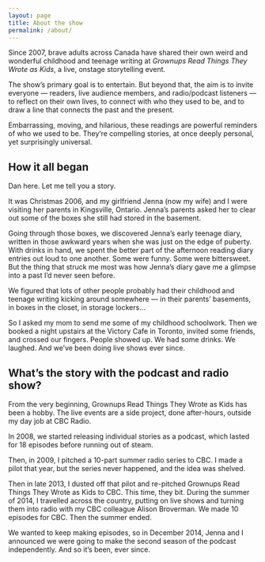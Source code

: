 ```yaml
---
layout: page
title: About the show
permalink: /about/
---
```


Since 2007, brave adults across Canada have shared their own weird and wonderful childhood and teenage writing at *Grownups Read Things They Wrote as Kids*, a live, onstage storytelling event.

The show’s primary goal is to entertain. But beyond that, the aim is to invite everyone — readers, live audience members, and radio/podcast listeners — to reflect on their own lives, to connect with who they used to be, and to draw a line that connects the past and the present.

Embarrassing, moving, and hilarious, these readings are powerful reminders of who we used to be. They’re compelling stories, at once deeply personal, yet surprisingly universal.

## How it all began

Dan here. Let me tell you a story.

It was Christmas 2006, and my girlfriend Jenna (now my wife) and I were visiting her parents in Kingsville, Ontario. Jenna’s parents asked her to clear out some of the boxes she still had stored in the basement.

Going through those boxes, we discovered Jenna’s early teenage diary, written in those awkward years when she was just on the edge of puberty. With drinks in hand, we spent the better part of the afternoon reading diary entries out loud to one another. Some were funny. Some were bittersweet. But the thing that struck me most was how Jenna’s diary gave me a glimpse into a past I’d never seen before.

We figured that lots of other people probably had their childhood and teenage writing kicking around somewhere — in their parents’ basements, in boxes in the closet, in storage lockers…

So I asked my mom to send me some of my childhood schoolwork. Then we booked a night upstairs at the Victory Cafe in Toronto, invited some friends, and crossed our fingers. People showed up. We had some drinks. We laughed. And we’ve been doing live shows ever since.

## What’s the story with the podcast and radio show?

From the very beginning, Grownups Read Things They Wrote as Kids has been a hobby. The live events are a side project, done after-hours, outside my day job at CBC Radio.

In 2008, we started releasing individual stories as a podcast, which lasted for 18 episodes before running out of steam.

Then, in 2009, I pitched a 10-part summer radio series to CBC. I made a pilot that year, but the series never happened, and the idea was shelved.

Then in late 2013,  I dusted off that pilot and re-pitched Grownups Read Things They Wrote as Kids to CBC. This time, they bit. During the summer of 2014, I travelled across the country, putting on live shows and turning them into radio with my CBC colleague Alison Broverman. We made 10 episodes for CBC. Then the summer ended.

We wanted to keep making episodes, so in December 2014, Jenna and I announced  we were going to make the second season of the podcast independently. And so it’s been, ever since.